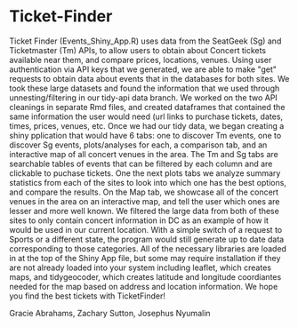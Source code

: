 # Ticket-Finder
Ticket Finder (Events_Shiny_App.R) uses data from the SeatGeek (Sg) and Ticketmaster (Tm) APIs, to allow users to obtain about Concert tickets available near them, and compare prices, locations, venues. Using user authentication via API keys that we generated, we are able to make "get" requests to obtain data about events that in the databases for both sites. We took these large datasets and found the information that we used through unnesting/filtering in our tidy-api data branch. We worked on the two API cleanings in separate Rmd files, and created dataframes that contained the same information the user would need (url links to purchase tickets, dates, times, prices, venues, etc. Once we had our tidy data, we began creating a shiny pplication that would have 6 tabs: one to discover Tm events, one to discover Sg events, plots/analyses for each, a comparison tab, and an interactive map of all concert venues in the area. The Tm and Sg tabs are searchable tables of events that can be filtered by each column and are clickable to puchase tickets. One the next plots tabs we analyze summary statistics from each of the sites to look into which one has the best options, and compare the results. On the Map tab, we showcase all of the concert venues in the area on an interactive map, and tell the user which ones are lesser and more well known. We filtered the large data from both of these sites to only contain concert information in DC as an example of how it would be used in our current location. With a simple switch of a request to Sports or a different state, the program would still generate up to date data corresponding to those categories. All of the necessary libraries are loaded in at the top of the Shiny App file, but some may require installation if they are not already loaded into your system including leaflet, which creates maps, and tidygeocoder, which creates latitude and longitude coordiantes needed for the map based on address and location information. We hope you find the best tickets with TicketFinder! 

Gracie Abrahams, Zachary Sutton, Josephus Nyumalin
